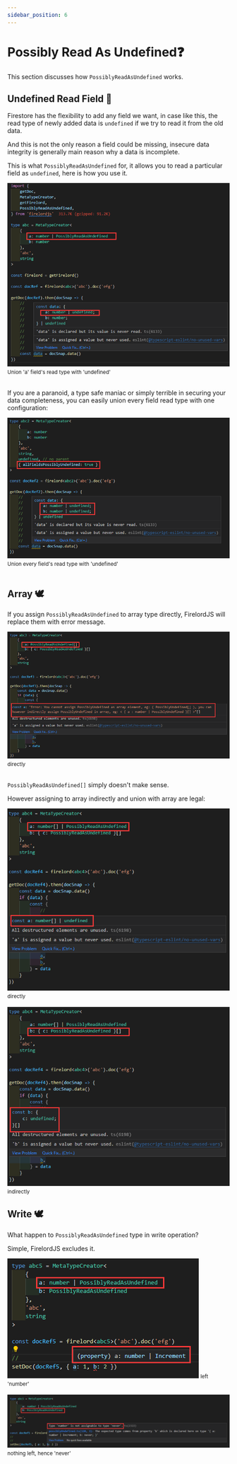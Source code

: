 ```yaml
---
sidebar_position: 6
---
```


# Possibly Read As Undefined❓

This section discusses how `PossiblyReadAsUndefined` works.

## Undefined Read Field 🦜

Firestore has the flexibility to add any field we want, in case like this, the read type of newly added data is `undefined` if we try to read it from the old data.

And this is not the only reason a field could be missing, insecure data integrity is generally main reason why a data is incomplete.

This is what `PossiblyReadAsUndefined` for, it allows you to read a particular field as `undefined`, here is how you use it.

<div  style={{ display:'flex', flexDirection:"column", alignItems:'center' }}>
        <img src='https://github.com/tylim88/FirelordJSDoc/blob/main/static/img/possiblyReadAsUndefined1.png?raw=true' />
        <small>Union 'a' field's read type with 'undefined'</small>
</div>
<br/>

If you are a paranoid, a type safe maniac or simply terrible in securing your data completeness, you can easily union every field read type with one configuration:

<div  style={{ display:'flex', flexDirection:"column", alignItems:'center' }}>
        <img src='https://github.com/tylim88/FirelordJSDoc/blob/main/static/img/possiblyReadAsUndefined2.png?raw=true' />
        <small>Union every field's read type with 'undefined'</small>
</div>
<br/>

## Array 🕊️

If you assign `PossiblyReadAsUndefined` to array type directly, FirelordJS will replace them with error message.

<div style={{ display:'flex', flexDirection:"column", alignItems:'center' }}>
    <img src='https://github.com/tylim88/FirelordJSDoc/blob/main/static/img/possiblyReadAsUndefined3.png?raw=true' />
    <small>directly</small>
</div>

<br/>

`PossiblyReadAsUndefined[]` simply doesn't make sense.

However assigning to array indirectly and union with array are legal:

<div style={{ display:'flex', flexDirection:"column", alignItems:'center' }}>
    <img src='https://github.com/tylim88/FirelordJSDoc/blob/main/static/img/possiblyReadAsUndefined4.png?raw=true' />
    <small>directly</small>
</div>
<br/>
<div style={{ display:'flex', flexDirection:"column", alignItems:'center' }}>
    <img src='https://github.com/tylim88/FirelordJSDoc/blob/main/static/img/possiblyReadAsUndefined5.png?raw=true' />
    <small>indirectly</small>
</div>

## Write 🕊️

What happen to `PossiblyReadAsUndefined` type in write operation?

Simple, FirelordJS excludes it.

<div style={{ display:'flex', flexDirection:"column", alignItems:'center' }}>
    <img src='https://github.com/tylim88/FirelordJSDoc/blob/main/static/img/possiblyReadAsUndefined6.png?raw=true' />
    <small>left 'number' </small>
</div>
<br/>
<div style={{ display:'flex', flexDirection:"column", alignItems:'center' }}>
    <img src='https://github.com/tylim88/FirelordJSDoc/blob/main/static/img/possiblyReadAsUndefined7.png?raw=true' />
    <small>nothing left, hence 'never'</small>
</div>
